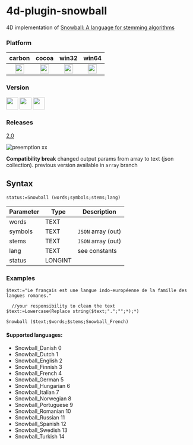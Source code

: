 # 4d-plugin-snowball
4D implementation of [Snowball: A language for stemming algorithms](http://snowball.tartarus.org)

### Platform

| carbon | cocoa | win32 | win64 |
|:------:|:-----:|:---------:|:---------:|
|<img src="https://cloud.githubusercontent.com/assets/1725068/22371562/1b091f0a-e4db-11e6-8458-8653954a7cce.png" width="24" height="24" />|<img src="https://cloud.githubusercontent.com/assets/1725068/22371562/1b091f0a-e4db-11e6-8458-8653954a7cce.png" width="24" height="24" />|<img src="https://cloud.githubusercontent.com/assets/1725068/22371562/1b091f0a-e4db-11e6-8458-8653954a7cce.png" width="24" height="24" />|<img src="https://cloud.githubusercontent.com/assets/1725068/22371562/1b091f0a-e4db-11e6-8458-8653954a7cce.png" width="24" height="24" />|

### Version

<img src="https://cloud.githubusercontent.com/assets/1725068/18940649/21945000-8645-11e6-86ed-4a0f800e5a73.png" width="32" height="32" /> <img src="https://cloud.githubusercontent.com/assets/1725068/18940648/2192ddba-8645-11e6-864d-6d5692d55717.png" width="32" height="32" /> <img src="https://user-images.githubusercontent.com/1725068/41266195-ddf767b2-6e30-11e8-9d6b-2adf6a9f57a5.png" width="32" height="32" />

### Releases

[2.0](https://github.com/miyako/4d-plugin-snowball/releases/tag/2.0)

![preemption xx](https://user-images.githubusercontent.com/1725068/41327179-4e839948-6efd-11e8-982b-a670d511e04f.png)

**Compatibility break** changed output params from array to text (json collection). previous version available in ``array`` branch

## Syntax

```
status:=Snowball (words;symbols;stems;lang)
```

Parameter|Type|Description
------------|------------|----
words|TEXT|
symbols|TEXT|``JSON`` array (out)
stems|TEXT|``JSON`` array (out)
lang|TEXT|see constants
status|LONGINT|


### Examples

```
$text:="Le français est une langue indo-européenne de la famille des langues romanes."

  //your responsibility to clean the text
$text:=Lowercase(Replace string($text;".";"";*);*)

Snowball ($text;$words;$stems;Snowball_French)
```

#### Supported languages:

* Snowball_Danish 0
* Snowball_Dutch 1
* Snowball_English 2
* Snowball_Finnish 3
* Snowball_French 4
* Snowball_German 5
* Snowball_Hungarian 6
* Snowball_Italian 7
* Snowball_Norwegian 8
* Snowball_Portuguese 9
* Snowball_Romanian 10
* Snowball_Russian 11
* Snowball_Spanish 12
* Snowball_Swedish 13
* Snowball_Turkish 14
